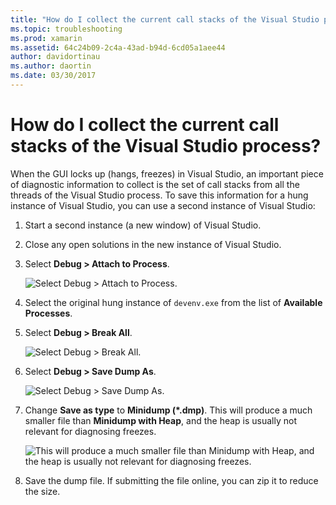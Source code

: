 ```yaml
---
title: "How do I collect the current call stacks of the Visual Studio process?"
ms.topic: troubleshooting
ms.prod: xamarin
ms.assetid: 64c24b09-2c4a-43ad-b94d-6cd05a1aee44
author: davidortinau
ms.author: daortin
ms.date: 03/30/2017
---
```


# How do I collect the current call stacks of the Visual Studio process?

When the GUI locks up (hangs, freezes) in Visual Studio, an important piece of diagnostic information to collect is the set of call stacks from all the threads of the Visual Studio process. To save this information for a hung instance of Visual Studio, you can use a second instance of Visual Studio:

1. Start a second instance (a new window) of Visual Studio.

2. Close any open solutions in the new instance of Visual Studio.

3. Select **Debug > Attach to Process**.

   ![Select Debug > Attach to Process.](vs-callstack-images/image1.png)

4. Select the original hung instance of `devenv.exe` from the list of **Available Processes**.

5. Select **Debug > Break All**.

   ![Select Debug > Break All.](vs-callstack-images/image2.png)

6. Select **Debug > Save Dump As**.

   ![Select Debug > Save Dump As.](vs-callstack-images/image3.png)

7. Change **Save as type** to **Minidump (\*.dmp)**. This will produce a much smaller file than **Minidump with Heap**, and the heap is usually not relevant for diagnosing freezes.

   ![This will produce a much smaller file than Minidump with Heap, and the heap is usually not relevant for diagnosing freezes.](vs-callstack-images/image4.png)

8. Save the dump file. If submitting the file online, you can zip it to reduce the size.
